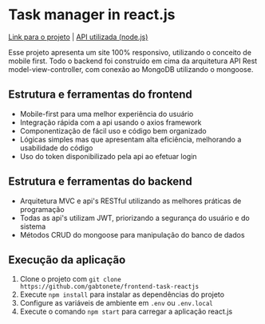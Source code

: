 
# Task manager in react.js
<a href="https://frontend-task-reactjs.herokuapp.com/" target="blank">Link para o projeto</a> |
<a href="https://github.com/gabtonete/backend-task-node" target="blank">API utilizada (node.js)</a>

Esse projeto apresenta um site 100% responsivo, utilizando o conceito de mobile first.
Todo o backend foi construído em cima da arquitetura API Rest model-view-controller, com conexão ao MongoDB utilizando o mongoose.

## Estrutura e ferramentas do frontend
- Mobile-first para uma melhor experiência do usuário
- Integração rápida com a api usando o axios framework
- Componentização de fácil uso e código bem organizado
- Lógicas simples mas que apresentam alta eficiência, melhorando a usabilidade do código
- Uso do token disponibilizado pela api ao efetuar login

## Estrutura e ferramentas do backend
- Arquitetura MVC e api's RESTful utilizando as melhores práticas de programação
- Todas as api's utilizam JWT, priorizando a segurança do usuário e do sistema
- Métodos CRUD do mongoose para manipulação do banco de dados

## Execução da aplicação

1. Clone o projeto com `git clone https://github.com/gabtonete/frontend-task-reactjs`
2. Execute `npm install` para instalar as dependências do projeto
3. Configure as variáveis de ambiente em `.env` ou `.env.local`
4. Execute o comando `npm start` para carregar a aplicação react.js
